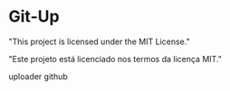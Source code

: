 # Git-Up

"This project is licensed under the MIT License."

"Este projeto está licenciado nos termos da licença MIT."

uploader github
